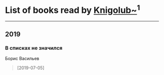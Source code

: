 # List of books read by [Knigolub~](https://plus.google.com/u/0/111878597279669641685/)<sup>1</sup>
---

## 2019

### В списках не значился
Борис Васильев
> [2019-07-05] 




